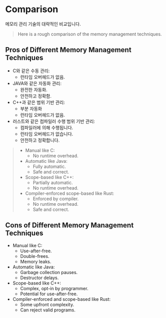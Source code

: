# Comparison

메모리 관리 기술의 대략적인 비교입니다.
> Here is a rough comparison of the memory management techniques.

## Pros of Different Memory Management Techniques

* C와 같은 수동 관리: 
  * 런타임 오버헤드가 없음. 
* JAVA와 같은 자동화 관리: 
  * 완전한 자동화.
  * 안전하고 정확함.
* C++과 같은 범위 기반 관리: 
  * 부분 자동화
  * 런타임 오버헤드가 없음.
* 러스트와 같은 컴파일러 수행 범위 기반 관리: 
  * 컴파일러에 의해 수행됩니다.
  * 런타임 오버헤드가 없습니다. 
  * 안전하고 정확합니다. 

> * Manual like C:
>   * No runtime overhead.
> * Automatic like Java:
>   * Fully automatic.
>   * Safe and correct.
> * Scope-based like C++:
>   * Partially automatic.
>   * No runtime overhead.
> * Compiler-enforced scope-based like Rust:
>   * Enforced by compiler.
>   * No runtime overhead.
>   * Safe and correct.

## Cons of Different Memory Management Techniques

* Manual like C:
  * Use-after-free.
  * Double-frees.
  * Memory leaks.
* Automatic like Java:
  * Garbage collection pauses.
  * Destructor delays.
* Scope-based like C++:
  * Complex, opt-in by programmer.
  * Potential for use-after-free.
* Compiler-enforced and scope-based like Rust:
  * Some upfront complexity.
  * Can reject valid programs.
